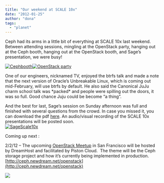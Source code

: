 ```yaml
---
title: "Our weekend at SCALE 10x"
date: "2012-01-25"
author: "dona"
tags: 
  - "planet"
---
```


Ceph had its arms in a little bit of everything at SCALE 10x last weekend.  
Between attending sessions, mingling at the OpenStack party, hanging out at the Ceph booth, hanging out at the OpenStack booth, and Sage’s presentation, we were busy!

[![](images/IMG_2932-300x225.jpg "Cephbooth")](http://ceph.com/wp-content/uploads/2012/01/IMG_2932.jpeg)[![](images/OpenStack-party-300x200.jpg "OpenStack party")](http://ceph.com/wp-content/uploads/2012/01/OpenStack-party.jpg)

One of our engineers, nicknamed TV, enjoyed the btrfs talk and made a note that the next version of Oracle’s Unbreakable Linux, which is coming out mid-February, will use btrfs by default. He also said the Canonical JuJu charm school talk was \*packed\* and people were spilling out the doors, it was so full. Good chance Juju could be become “a thing”.

And the best for last, Sage’s session on Sunday afternoon was full and finished with several questions from the crowd. In case you missed it, you can download the pdf [here](http://ceph.newdream.net/2012/01/scale-10x-slides/). An audio/visual recording of the SCALE 10x presentations will be posted soon.  
[![](images/SageScale10x-300x225.jpg "SageScale10x")](http://ceph.com/wp-content/uploads/2012/01/SageScale10x.jpeg)

Coming up next :

2/2/12 – The upcoming [OpenStack Meetup](http://www.meetup.com/openstack/events/48829962/) in San Francisco will be hosted by DreamHost and facilitated by Piston Cloud.  The theme will be the Ceph storage project and how it’s currently being implemented in production. [http://ceph.newdream.net/openstack](http://ceph.newdream.net/openstack)

![](http://track.hubspot.com/__ptq.gif?a=268973&k=14&bu=http://ceph.com&r=http://ceph.com/events/our-weekend-at-scale10x/&bvt=rss&p=wordpress)
